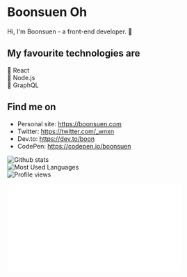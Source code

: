 # Boonsuen Oh
Hi, I'm Boonsuen - a front-end developer. 🙌

## My favourite technologies are
🌟 React<br>
🍏 Node.js<br>
🚀 GraphQL<br>

## Find me on
- Personal site: https://boonsuen.com
- Twitter: https://twitter.com/_wnxn
- Dev.to: https://dev.to/boon
- CodePen: https://codepen.io/boonsuen

![Github stats](https://github-readme-stats.vercel.app/api?username=boonsuen&show_icons=true)<br>
![Most Used Languages](https://github-readme-stats.vercel.app/api/top-langs/?username=boonsuen)<br>
![Profile views](https://gpvc.arturio.dev/boonsuen)

<img src="https://raw.githubusercontent.com/boonsuen/boonsuen/master/header.svg" width="400" height="200">